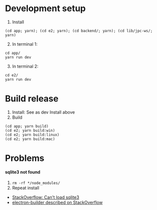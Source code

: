 # Development setup

1. Install
```
(cd app; yarn); (cd e2; yarn); (cd backend/; yarn); (cd lib/jpc-ws/; yarn)
```

2. In terminal 1:
```
cd app/
yarn run dev
```

3. In terminal 2:
```
cd e2/
yarn run dev
```

# Build release

1. Install: See as dev Install above
2. Build
```
(cd app; yarn build)
(cd e2; yarn build:win)
(cd e2; yarn build:linux)
(cd e2; yarn build:mac)
```

# Problems

#### sqlite3 not found

1. `rm -rf */node_modules/`
2. Repeat install

* [StackOverflow: Can't load sqlite3](https://stackoverflow.com/questions/20221825/node-js-says-it-cant-load-sqlite3-module-but-does-anyway)
* [electron-builder described on StackOverflow](https://stackoverflow.com/a/41230765)

